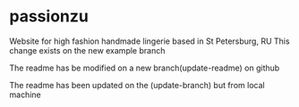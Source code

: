 # passionzu
Website for high fashion handmade lingerie based in St Petersburg, RU
This change exists on the new example branch


The readme has be modified on a new branch(update-readme) on github


The readme has been updated on the  (update-branch) but from local machine